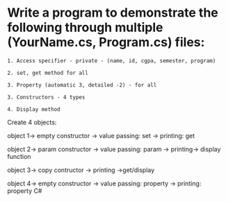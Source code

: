 # Write a program to demonstrate the following through multiple (YourName.cs, Program.cs) files:

	1. Access specifier - private - (name, id, cgpa, semester, program)

	2. set, get method for all

	3. Property (automatic 3, detailed -2) - for all

	3. Constructors - 4 types

	4. Display method

Create 4 objects:

object 1-> empty constructor -> value passing: set -> printing: get

object 2-> param constructor -> value passing: param -> printing-> display function

object 3-> copy contructor -> printing ->get/display

object 4-> empty constructor -> value passing: property -> printing: property
C#
